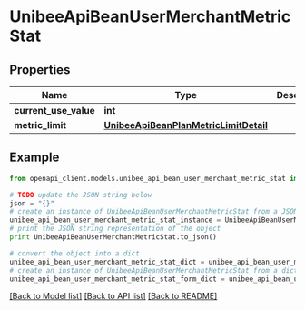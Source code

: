 # UnibeeApiBeanUserMerchantMetricStat


## Properties

Name | Type | Description | Notes
------------ | ------------- | ------------- | -------------
**current_use_value** | **int** |  | [optional] 
**metric_limit** | [**UnibeeApiBeanPlanMetricLimitDetail**](UnibeeApiBeanPlanMetricLimitDetail.md) |  | [optional] 

## Example

```python
from openapi_client.models.unibee_api_bean_user_merchant_metric_stat import UnibeeApiBeanUserMerchantMetricStat

# TODO update the JSON string below
json = "{}"
# create an instance of UnibeeApiBeanUserMerchantMetricStat from a JSON string
unibee_api_bean_user_merchant_metric_stat_instance = UnibeeApiBeanUserMerchantMetricStat.from_json(json)
# print the JSON string representation of the object
print UnibeeApiBeanUserMerchantMetricStat.to_json()

# convert the object into a dict
unibee_api_bean_user_merchant_metric_stat_dict = unibee_api_bean_user_merchant_metric_stat_instance.to_dict()
# create an instance of UnibeeApiBeanUserMerchantMetricStat from a dict
unibee_api_bean_user_merchant_metric_stat_form_dict = unibee_api_bean_user_merchant_metric_stat.from_dict(unibee_api_bean_user_merchant_metric_stat_dict)
```
[[Back to Model list]](../README.md#documentation-for-models) [[Back to API list]](../README.md#documentation-for-api-endpoints) [[Back to README]](../README.md)


